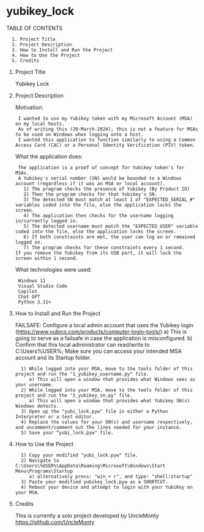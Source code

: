# yubikey_lock

TABLE OF CONTENTS

      1. Project Title
      2. Project Description
      3. How to Install and Run the Project
      4. How to Use the Project
      5. Credits

1. Project Title 

   Yubikey Lock

2. Project Description

      Motivation:
   
        I wanted to use my Yubikey token with my Microsoft Account (MSA) on my local hosts.
        As of writing this (20-March-2024), this is not a feature for MSAs to be used on Windows when logging onto a host.
        I wanted this application to function similarly to using a Common Access Card (CAC) or a Personal Identity Verification (PIV) token.
        
    What the application does:
   
        The application is a proof of concept for Yubikey token's for MSAs.
        A Yubikey's serial number (SN) would be bounded to a Windows account (regardless if it was an MSA or local account).
          1) The program checks the presence of Yubikey (By Product ID)
          2) Then the program checks for that Yubikey's SN.
          3) The detected SN must match at least 1 of "EXPECTED_SERIAL_#" variables coded into the file, else the application locks the screen.
          4) The application then checks for the username logging in/currently logged in.
          5) The detected username must match the "EXPECTED_USER" variable coded into the file, else the application locks the screen.
          6) If both constraints are met, the user can log on or remained logged on.
          7) The program checks for these constraints every 1 second.
       If you remove the Yubikey from its USB port, it will lock the screen within 1 second. 
        
    What technologies were used:
   
        Windows 11
        Visual Studio Code
        Copilot
        Chat GPT
        Python 3.11+

3. How to Install and Run the Project

   FAILSAFE: Configure a local admin account that uses the Yubikey login (https://www.yubico.com/products/computer-login-tools/)
      a) This is going to serve as a failsafe in case the application is misconfigured.
      b) Confirm that this local administrator can read/write to C:\Users\%USER%; Make sure you can access your intended MSA account and its Startup folder.
            
         1) While logged into your MSA, move to the tools folder of this project and run the "1_yubikey_username.py" file.
            a) This will open a window that provides what Windows sees as your username.
         2) While logged into your MSA, move to the tools folder of this project and run the "2_yubikey_sn.py" file.
            a) This will open a window that provides what Yubikey SN(s) Windows detects.
         3) Open up the "yubi_lock.pyw" file in either a Python Interpreter or a text editor.
         4) Replace the values for your SN(s) and username respectively, and uncomment/comment out the lines needed for your instance.
         5) Save your “yubi_lock.pyw" file.

4. How to Use the Project

         1) Copy your modified "yubi_lock.pyw" file.
         2) Navigate to C:\Users\%USER%\AppData\Roaming\Microsoft\Windows\Start Menu\Programs\Startup
            a) alternatively press: "win + r", and type: "shell:startup"
         3) Paste your modified yubikey_lock.pyw as a SHORTCUT.
         4) Reboot your device and attempt to login with your YubiKey on your MSA.

5. Credits

   This is currently a solo project developed by UncleMonty
   https://github.com/UncleMonty
